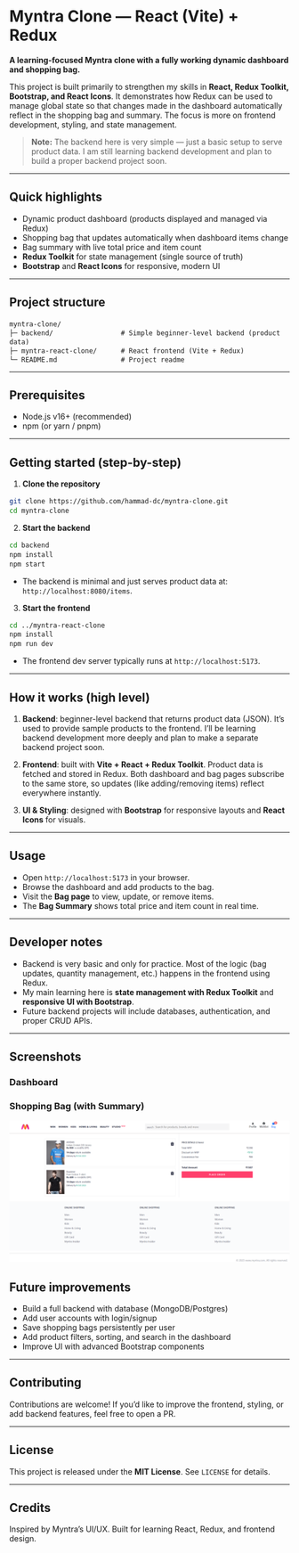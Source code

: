 # Myntra Clone — React (Vite) + Redux

**A learning-focused Myntra clone with a fully working dynamic dashboard and shopping bag.**

This project is built primarily to strengthen my skills in **React, Redux Toolkit, Bootstrap, and React Icons**. It demonstrates how Redux can be used to manage global state so that changes made in the dashboard automatically reflect in the shopping bag and summary. The focus is more on frontend development, styling, and state management.

> **Note:** The backend here is very simple — just a basic setup to serve product data. I am still learning backend development and plan to build a proper backend project soon.

---

## Quick highlights

- Dynamic product dashboard (products displayed and managed via Redux)
- Shopping bag that updates automatically when dashboard items change
- Bag summary with live total price and item count
- **Redux Toolkit** for state management (single source of truth)
- **Bootstrap** and **React Icons** for responsive, modern UI

---

## Project structure

```
myntra-clone/
├─ backend/                 # Simple beginner-level backend (product data)
├─ myntra-react-clone/      # React frontend (Vite + Redux)
└─ README.md                # Project readme
```

---

## Prerequisites

- Node.js v16+ (recommended)
- npm (or yarn / pnpm)

---

## Getting started (step-by-step)

1. **Clone the repository**

```bash
git clone https://github.com/hammad-dc/myntra-clone.git
cd myntra-clone
```

2. **Start the backend**

```bash
cd backend
npm install
npm start
```

- The backend is minimal and just serves product data at: `http://localhost:8080/items`.

3. **Start the frontend**

```bash
cd ../myntra-react-clone
npm install
npm run dev
```

- The frontend dev server typically runs at `http://localhost:5173`.

---

## How it works (high level)

1. **Backend**: beginner-level backend that returns product data (JSON). It’s used to provide sample products to the frontend. I’ll be learning backend development more deeply and plan to make a separate backend project soon.

2. **Frontend**: built with **Vite + React + Redux Toolkit**. Product data is fetched and stored in Redux. Both dashboard and bag pages subscribe to the same store, so updates (like adding/removing items) reflect everywhere instantly.

3. **UI & Styling**: designed with **Bootstrap** for responsive layouts and **React Icons** for visuals.

---

## Usage

- Open `http://localhost:5173` in your browser.
- Browse the dashboard and add products to the bag.
- Visit the **Bag page** to view, update, or remove items.
- The **Bag Summary** shows total price and item count in real time.

---

## Developer notes

- Backend is very basic and only for practice. Most of the logic (bag updates, quantity management, etc.) happens in the frontend using Redux.
- My main learning here is **state management with Redux Toolkit** and **responsive UI with Bootstrap**.
- Future backend projects will include databases, authentication, and proper CRUD APIs.

---

## Screenshots

### Dashboard
[Dashboard]: (./screenshots/dashboard.png)

### Shopping Bag (with Summary)
![Shopping Bag](./screenshots/bag.png)

## Future improvements

- Build a full backend with database (MongoDB/Postgres)
- Add user accounts with login/signup
- Save shopping bags persistently per user
- Add product filters, sorting, and search in the dashboard
- Improve UI with advanced Bootstrap components

---

## Contributing

Contributions are welcome! If you’d like to improve the frontend, styling, or add backend features, feel free to open a PR.

---

## License

This project is released under the **MIT License**. See `LICENSE` for details.

---

## Credits

Inspired by Myntra’s UI/UX. Built for learning React, Redux, and frontend design.

